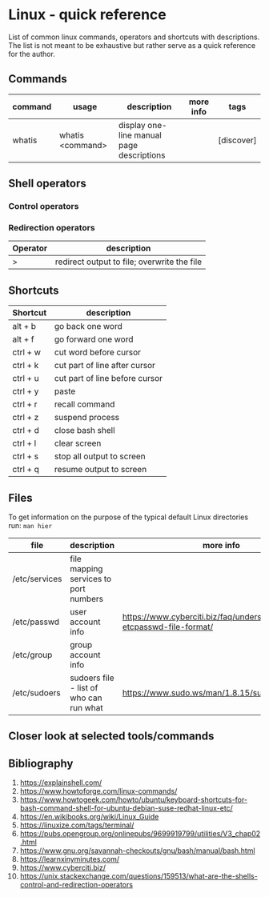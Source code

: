 # Linux - quick reference

List of common linux commands, operators and shortcuts with descriptions. The list is not meant to be exhaustive but rather serve as a quick reference for the author.

## Commands

| command | usage | description | more info | tags |
| --------| ----- |------------ | --------- | ---- |
|whatis|whatis <command\>|display one-line manual page descriptions||[discover]|

## Shell operators

### Control operators

### Redirection operators

| Operator | description |
| ---------| ----------- |
|>|redirect output to file; overwrite the file |

## Shortcuts

| Shortcut | description |
| ---------| ----------- |
|alt + b|go back one word|
|alt + f|go forward one word|
|ctrl + w|cut word before cursor|
|ctrl + k|cut part of line after cursor|
|ctrl + u|cut part of line before cursor|
|ctrl + y|paste|
|ctrl + r|recall command|
|ctrl + z|suspend process|
|ctrl + d|close bash shell|
|ctrl + l|clear screen|
|ctrl + s|stop all output to screen|
|ctrl + q|resume output to screen|


## Files

To get information on the purpose of the typical default Linux directories run: `man hier`

| file | description | more info |
| -----| ----------- | --------- |
| /etc/services | file mapping services to port numbers ||
| /etc/passwd | user account info |https://www.cyberciti.biz/faq/understanding-etcpasswd-file-format/ |
| /etc/group | group account info ||
| /etc/sudoers | sudoers file - list of who can run what |https://www.sudo.ws/man/1.8.15/sudoers.man.html|


## Closer look at selected tools/commands

## Bibliography

1. https://explainshell.com/
2. https://www.howtoforge.com/linux-commands/
3. https://www.howtogeek.com/howto/ubuntu/keyboard-shortcuts-for-bash-command-shell-for-ubuntu-debian-suse-redhat-linux-etc/
4. https://en.wikibooks.org/wiki/Linux_Guide
5. https://linuxize.com/tags/terminal/
6. https://pubs.opengroup.org/onlinepubs/9699919799/utilities/V3_chap02.html
7. https://www.gnu.org/savannah-checkouts/gnu/bash/manual/bash.html
8. https://learnxinyminutes.com/
9. https://www.cyberciti.biz/
10. https://unix.stackexchange.com/questions/159513/what-are-the-shells-control-and-redirection-operators

